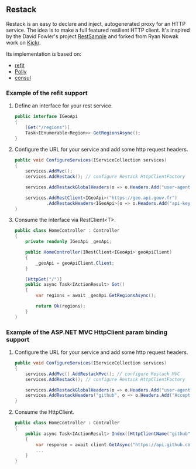 ## Restack
Restack is an easy to declare and inject, autogenerated proxy for an HTTP service. The idea is to make a full featured resilient HTTP client. It's inspired by the David Fowler's project [RestSample](https://github.com/davidfowl/RestSample) and forked from Ryan Nowak work on [Kickr](https://github.com/glennc/Kickr).

Its implementation is based on:
- [refit](https://github.com/paulcbetts/refit)
- [Polly](https://github.com/App-vNext/Polly)
- [consul](https://github.com/hashicorp/consul)

### Example of the refit support

1. Define an interface for your rest service.
    ````csharp
    public interface IGeoApi
    {
        [Get("/regions")]
        Task<IEnumerable<Region>> GetRegionsAsync();
    }
    ````
1. Configure the URL for your service and add some http request headers.
    ```csharp
    public void ConfigureServices(IServiceCollection services)
    {
        services.AddMvc();
        services.AddRestack(); // configure Restack HttpClientFactory

        services.AddRestackGlobalHeaders(o => o.Headers.Add("user-agent", "myagent"));

        services.AddRestClient<IGeoApi>("https://geo.api.gouv.fr")
                .AddRestackHeaders<IGeoApi>(o => o.Headers.Add("api-key", "xxxxx-xxx-xxxxxxxx"));
    }
    ```
1. Consume the interface via RestClient\<T\>.
    ```csharp
    public class HomeController : Controller
    {
        private readonly IGeoApi _geoApi;

        public HomeController(IRestClient<IGeoApi> geoApiClient)
        {
            _geoApi = geoApiClient.Client;
        }

        [HttpGet("/")]
        public async Task<IActionResult> Get()
        {
            var regions = await _geoApi.GetRegionsAsync();

            return Ok(regions);
        }
    }
    ```

### Example of the ASP.NET MVC HttpClient param binding support

1. Configure the URL for your service and add some http request headers.
    ```csharp
    public void ConfigureServices(IServiceCollection services)
    {
        services.AddMvc().AddRestackMvc(); // configure Restack MVC
        services.AddRestack(); // configure Restack HttpClientFactory

        services.AddRestackGlobalHeaders(o => o.Headers.Add("user-agent", "myagent"));
        services.AddRestackHeaders("github", o => o.Headers.Add("Accept", "application/vnd.github.v3+json"));
    }
    ```
1. Consume the HttpClient.
    ```csharp
    public class HomeController : Controller
    {
        public async Task<IActionResult> Index([HttpClientName("github")]HttpClient client)
        {
            var response = await client.GetAsync("https://api.github.com/users/lecaillon");
            ...
        }
    }
    ```
